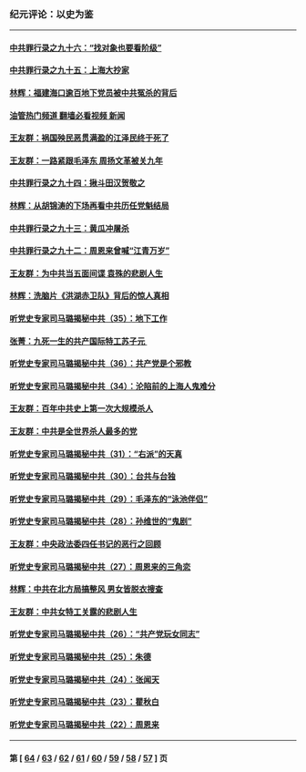 ### 纪元评论：以史为鉴
---
#### [中共罪行录之九十六：“找对象也要看阶级”](../../pages/nsc1028/n13880181.md?12080330) 
#### [中共罪行录之九十五：上海大抄家](../../pages/nsc1028/n13879492.md?12080330) 
#### [林辉：福建海口逾百地下党员被中共冤杀的背后](../../pages/nsc1028/n13878946.md?12080330) 
#### [油管热门频道 翻墙必看视频 新闻](ok?12080330)
#### [王友群：祸国殃民恶贯满盈的江泽民终于死了](../../pages/nsc1028/n13876096.md?12080330) 
#### [王友群：一路紧跟毛泽东 周扬文革被关九年](../../pages/nsc1028/n13873383.md?12080330) 
#### [中共罪行录之九十四：揪斗田汉贺敬之](../../pages/nsc1028/n13872944.md?12080330) 
#### [林辉：从胡锦涛的下场再看中共历任党魁结局](../../pages/nsc1028/n13872142.md?12080330) 
#### [中共罪行录之九十三：黄瓜冲屠杀](../../pages/nsc1028/n13872199.md?12080330) 
#### [中共罪行录之九十二：周恩来曾喊“江青万岁”](../../pages/nsc1028/n13869483.md?12080330) 
#### [王友群：为中共当五面间谍 袁殊的悲剧人生](../../pages/nsc1028/n13868782.md?12080330) 
#### [林辉：洗脑片《洪湖赤卫队》背后的惊人真相](../../pages/nsc1028/n13868674.md?12080330) 
#### [听党史专家司马璐揭秘中共（35）：地下工作](../../pages/nsc1028/n13866828.md?12080330) 
#### [张菁：九死一生的共产国际特工苏子元 ](../../pages/nsc1028/n13867901.md?12080330) 
#### [听党史专家司马璐揭秘中共（36）：共产党是个邪教](../../pages/nsc1028/n13867637.md?12080330) 
#### [听党史专家司马璐揭秘中共（34）：沦陷前的上海人鬼难分](../../pages/nsc1028/n13866165.md?12080330) 
#### [王友群：百年中共史上第一次大规模杀人](../../pages/nsc1028/n13863785.md?12080330) 
#### [王友群：中共是全世界杀人最多的党](../../pages/nsc1028/n13860689.md?12080330) 
#### [听党史专家司马璐揭秘中共（31）：“右派”的天真](../../pages/nsc1028/n13860002.md?12080330) 
#### [听党史专家司马璐揭秘中共（30）：台共与台独](../../pages/nsc1028/n13859351.md?12080330) 
#### [听党史专家司马璐揭秘中共（29）：毛泽东的“泳池伴侣”](../../pages/nsc1028/n13858477.md?12080330) 
#### [听党史专家司马璐揭秘中共（28）：孙维世的“鬼剧”](../../pages/nsc1028/n13856891.md?12080330) 
#### [王友群：中央政法委四任书记的恶行之回顾](../../pages/nsc1028/n13855519.md?12080330) 
#### [听党史专家司马璐揭秘中共（27）：周恩来的三角恋](../../pages/nsc1028/n13855636.md?12080330) 
#### [林辉：中共在北方局搞整风 男女皆脱衣搜查](../../pages/nsc1028/n13855473.md?12080330) 
#### [王友群：中共女特工关露的悲剧人生](../../pages/nsc1028/n13855019.md?12080330) 
#### [听党史专家司马璐揭秘中共（26）：“共产党玩女同志”](../../pages/nsc1028/n13854553.md?12080330) 
#### [听党史专家司马璐揭秘中共（25）：朱德](../../pages/nsc1028/n13853823.md?12080330) 
#### [听党史专家司马璐揭秘中共（24）：张闻天](../../pages/nsc1028/n13852852.md?12080330) 
#### [听党史专家司马璐揭秘中共（23）：瞿秋白](../../pages/nsc1028/n13852353.md?12080330) 
#### [听党史专家司马璐揭秘中共（22）：周恩来](../../pages/nsc1028/n13851190.md?12080330) 

---
#### 第 [ [64](./64.md?12080330) / [63](./63.md?12080330) / [62](./62.md?12080330) / [61](./61.md?12080330) / [60](./60.md?12080330) / [59](./59.md?12080330) / [58](./58.md?12080330) / [57](./57.md?12080330) ] 页
